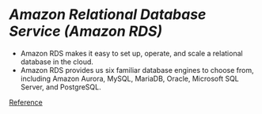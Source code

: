 # ***Amazon Relational Database Service (Amazon RDS)***
- Amazon RDS makes it easy to set up, operate, and scale a relational database in the cloud.
- Amazon RDS provides us six familiar database engines to choose from, including Amazon Aurora, MySQL, MariaDB, Oracle, Microsoft SQL Server, and PostgreSQL.

[Reference](https://aws.amazon.com/rds/)
